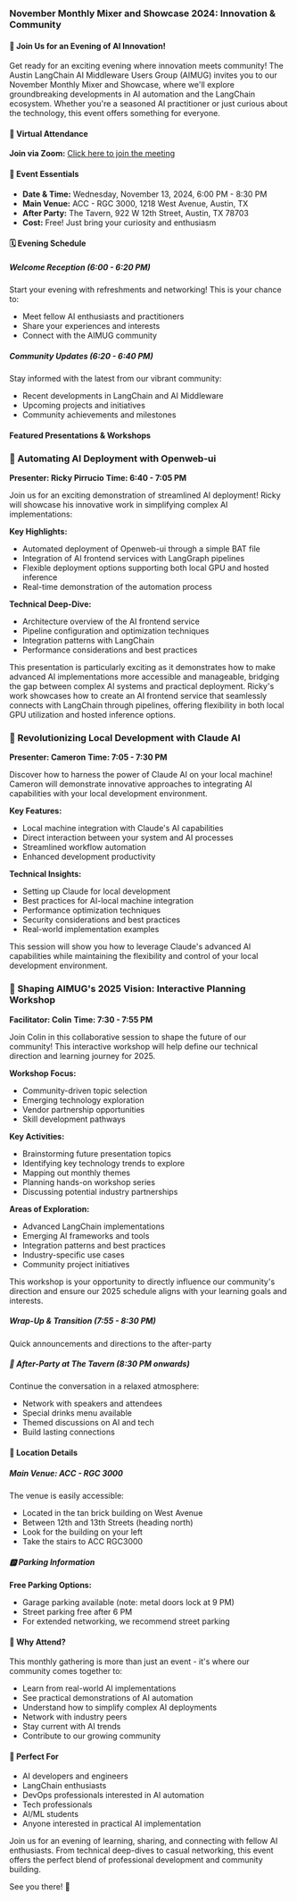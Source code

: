 ### November Monthly Mixer and Showcase 2024: Innovation & Community

#### 🌟 Join Us for an Evening of AI Innovation!

Get ready for an exciting evening where innovation meets community! The Austin LangChain AI Middleware Users Group (AIMUG) invites you to our November Monthly Mixer and Showcase, where we'll explore groundbreaking developments in AI automation and the LangChain ecosystem. Whether you're a seasoned AI practitioner or just curious about the technology, this event offers something for everyone.

#### 🎥 Virtual Attendance
**Join via Zoom:** [Click here to join the meeting](https://us06web.zoom.us/j/88663359917?pwd=y36gIoxwlIVPzHHSbim3UR4fIZ6xeu.1)

#### 📅 Event Essentials

- **Date & Time:** Wednesday, November 13, 2024, 6:00 PM - 8:30 PM
- **Main Venue:** ACC - RGC 3000, 1218 West Avenue, Austin, TX
- **After Party:** The Tavern, 922 W 12th Street, Austin, TX 78703
- **Cost:** Free! Just bring your curiosity and enthusiasm

#### 🗓️ Evening Schedule

##### Welcome Reception (6:00 - 6:20 PM)
Start your evening with refreshments and networking! This is your chance to:
- Meet fellow AI enthusiasts and practitioners
- Share your experiences and interests
- Connect with the AIMUG community

##### Community Updates (6:20 - 6:40 PM)
Stay informed with the latest from our vibrant community:
- Recent developments in LangChain and AI Middleware
- Upcoming projects and initiatives
- Community achievements and milestones

#### Featured Presentations & Workshops

### 🚀 Automating AI Deployment with Openweb-ui
**Presenter: Ricky Pirrucio**
**Time: 6:40 - 7:05 PM**

Join us for an exciting demonstration of streamlined AI deployment! Ricky will showcase his innovative work in simplifying complex AI implementations:

**Key Highlights:**
- Automated deployment of Openweb-ui through a simple BAT file
- Integration of AI frontend services with LangGraph pipelines
- Flexible deployment options supporting both local GPU and hosted inference
- Real-time demonstration of the automation process

**Technical Deep-Dive:**
- Architecture overview of the AI frontend service
- Pipeline configuration and optimization techniques
- Integration patterns with LangChain
- Performance considerations and best practices

This presentation is particularly exciting as it demonstrates how to make advanced AI implementations more accessible and manageable, bridging the gap between complex AI systems and practical deployment. Ricky's work showcases how to create an AI frontend service that seamlessly connects with LangChain through pipelines, offering flexibility in both local GPU utilization and hosted inference options.

### 🤖 Revolutionizing Local Development with Claude AI
**Presenter: Cameron**
**Time: 7:05 - 7:30 PM**

Discover how to harness the power of Claude AI on your local machine! Cameron will demonstrate innovative approaches to integrating AI capabilities with your local development environment.

**Key Features:**
- Local machine integration with Claude's AI capabilities
- Direct interaction between your system and AI processes
- Streamlined workflow automation
- Enhanced development productivity

**Technical Insights:**
- Setting up Claude for local development
- Best practices for AI-local machine integration
- Performance optimization techniques
- Security considerations and best practices
- Real-world implementation examples

This session will show you how to leverage Claude's advanced AI capabilities while maintaining the flexibility and control of your local development environment.

### 🎯 Shaping AIMUG's 2025 Vision: Interactive Planning Workshop
**Facilitator: Colin**
**Time: 7:30 - 7:55 PM**

Join Colin in this collaborative session to shape the future of our community! This interactive workshop will help define our technical direction and learning journey for 2025.

**Workshop Focus:**
- Community-driven topic selection
- Emerging technology exploration
- Vendor partnership opportunities
- Skill development pathways

**Key Activities:**
- Brainstorming future presentation topics
- Identifying key technology trends to explore
- Mapping out monthly themes
- Planning hands-on workshop series
- Discussing potential industry partnerships

**Areas of Exploration:**
- Advanced LangChain implementations
- Emerging AI frameworks and tools
- Integration patterns and best practices
- Industry-specific use cases
- Community project initiatives

This workshop is your opportunity to directly influence our community's direction and ensure our 2025 schedule aligns with your learning goals and interests.

##### Wrap-Up & Transition (7:55 - 8:30 PM)
Quick announcements and directions to the after-party

##### 🍻 After-Party at The Tavern (8:30 PM onwards)
Continue the conversation in a relaxed atmosphere:
- Network with speakers and attendees
- Special drinks menu available
- Themed discussions on AI and tech
- Build lasting connections

#### 📍 Location Details

##### Main Venue: ACC - RGC 3000
The venue is easily accessible:
- Located in the tan brick building on West Avenue
- Between 12th and 13th Streets (heading north)
- Look for the building on your left
- Take the stairs to ACC RGC3000

##### 🅿️ Parking Information
**Free Parking Options:**
- Garage parking available (note: metal doors lock at 9 PM)
- Street parking free after 6 PM
- For extended networking, we recommend street parking

#### 🤝 Why Attend?

This monthly gathering is more than just an event - it's where our community comes together to:
- Learn from real-world AI implementations
- See practical demonstrations of AI automation
- Understand how to simplify complex AI deployments
- Network with industry peers
- Stay current with AI trends
- Contribute to our growing community

#### 🎯 Perfect For

- AI developers and engineers
- LangChain enthusiasts
- DevOps professionals interested in AI automation
- Tech professionals
- AI/ML students
- Anyone interested in practical AI implementation

Join us for an evening of learning, sharing, and connecting with fellow AI enthusiasts. From technical deep-dives to casual networking, this event offers the perfect blend of professional development and community building.

See you there! 🚀
